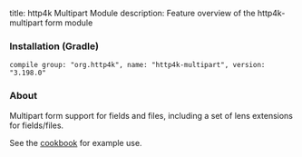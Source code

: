 title: http4k Multipart Module
description: Feature overview of the http4k-multipart form module

### Installation (Gradle)
```compile group: "org.http4k", name: "http4k-multipart", version: "3.198.0"```

### About

Multipart form support for fields and files, including a set of lens extensions for fields/files.

See the [cookbook](/cookbook/multipart_forms/) for example use.
